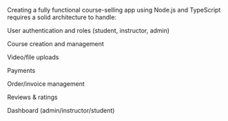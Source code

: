 Creating a fully functional course-selling app using Node.js and TypeScript requires a solid architecture to handle:

User authentication and roles (student, instructor, admin)

Course creation and management

Video/file uploads

Payments

Order/invoice management

Reviews & ratings

Dashboard (admin/instructor/student)
